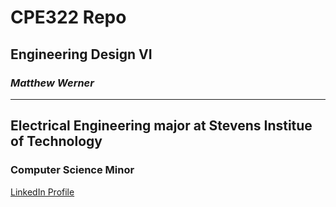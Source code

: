 # CPE322 Repo
## Engineering Design VI
### *Matthew Werner*
---
## Electrical Engineering major at Stevens Institue of Technology
### Computer Science Minor
[LinkedIn Profile](www.linkedin.com/in/matthew-werner-883953240)




